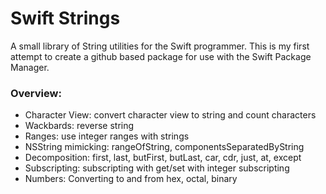 # Swift Strings

A small library of String utilities for the Swift programmer. This is my first attempt to create a github based package for use with the Swift Package Manager.

### Overview:

* Character View: convert character view to string and count characters
* Wackbards: reverse string
* Ranges: use integer ranges with strings
* NSString mimicking: rangeOfString, componentsSeparatedByString
* Decomposition: first, last, butFirst, butLast, car, cdr, just, at, except
* Subscripting: subscripting with get/set with integer subscripting
* Numbers: Converting to and from hex, octal, binary